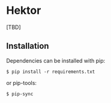 # Hektor

[TBD]

## Installation

Dependencies can be installed with pip:

```
$ pip install -r requirements.txt
```

or pip-tools:

```
$ pip-sync
```

